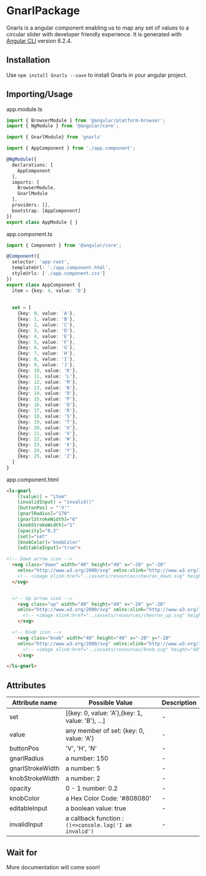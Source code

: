 # GnarlPackage

Gnarls is a angular component enabling us to map any set of values to a circular slider with developer friendly experience. It is generated with [Angular CLI](https://github.com/angular/angular-cli) version 6.2.4.

## Installation

Use `npm install Gnarls --save` to install Gnarls in your angular project.

## Importing/Usage

app.module.ts

```typescript
import { BrowserModule } from '@angular/platform-browser';
import { NgModule } from '@angular/core';

import { GnarlModule} from 'gnarls'

import { AppComponent } from './app.component';

@NgModule({
  declarations: [
    AppComponent
  ],
  imports: [
    BrowserModule,
    GnarlModule
  ],
  providers: [],
  bootstrap: [AppComponent]
})
export class AppModule { }

```

app.component.ts

```typescript
import { Component } from '@angular/core';

@Component({
  selector: 'app-root',
  templateUrl: './app.component.html',
  styleUrls: ['./app.component.css']
})
export class AppComponent {
  item = {key: 4, value: 'D'}
  
  
  set = [
    {key: 0, value: 'A'},
    {key: 1, value: 'B'},
    {key: 2, value: 'C'},
    {key: 3, value: 'D'},
    {key: 4, value: 'E'},
    {key: 5, value: 'F'},
    {key: 6, value: 'G'},
    {key: 7, value: 'H'},
    {key: 8, value: 'I'},
    {key: 9, value: 'J'},
    {key: 10, value: 'K'},
    {key: 11, value: 'L'},
    {key: 12, value: 'M'},
    {key: 13, value: 'N'},
    {key: 14, value: 'O'},
    {key: 15, value: 'P'},
    {key: 16, value: 'Q'},
    {key: 17, value: 'R'},
    {key: 18, value: 'S'},
    {key: 19, value: 'T'},
    {key: 20, value: 'U'},
    {key: 21, value: 'V'},
    {key: 22, value: 'W'},
    {key: 23, value: 'X'},
    {key: 24, value: 'Y'},
    {key: 25, value: 'Z'},
  ]
}
```

app.component.html

```html
<ls-gnarl
    [(value)] = "item"
    (invalidInput) = "invalid()"
    [buttonPos] = "'V'"
    [gnarlRadius]="170"
    [gnarlStrokeWidth]="6"
    [knobStrokeWidth]="1"
    [opacity]="0.2"
    [set]="set"
    [knobColor]='knobColor'
    [editableInput]="true">

<!-- Down arrow icon -->
  <svg class="down" width="40" height="40" x="-20" y="-20"
    xmlns="http://www.w3.org/2000/svg" xmlns:xlink="http://www.w3.org/1999/xlink">
    <!-- <image xlink:href="../assets/resources/chevron_down.svg" height="40" width="40"/> -->
  </svg>


  <!-- Up arrow icon -->
    <svg class="up" width="40" height="40" x="-20" y="-20"
    xmlns="http://www.w3.org/2000/svg" xmlns:xlink="http://www.w3.org/1999/xlink">
      <!-- <image xlink:href="../assets/resources/chevron_up.svg" height="40" width="40"/> -->
    </svg>

  <!-- Knob icon -->
    <svg class="knob" width="40" height="40" x="-20" y="-20"
    xmlns="http://www.w3.org/2000/svg" xmlns:xlink="http://www.w3.org/1999/xlink">
      <!-- <image xlink:href="../assets/resources/knob.svg" height="40" width="40"/> -->
    </svg>

</ls-gnarl>
```

## Attributes

| Attribute name  | Possible Value | Description |
| ------------- | ------------- | ---------------
| set  | [{key: 0, value: 'A'},{key: 1, value: 'B'}, ...]  | - |
| value  | any member of set: {key: 0, value: 'A'}  | - |
| buttonPos | 'V', 'H', 'N' | - |
| gnarlRadius | a number:  150 | - |
| gnarlStrokeWidth | a number: 5 | - |
| knobStrokeWidth | a number: 2 | - |
| opacity | 0 - 1 number: 0.2 | - |
| knobColor | a Hex Color Code: '#808080' | - |
| editableInput | a boolean value:  true | - |
| invalidInput | a callback function : `()=>console.log('I am invalid')` | - |

## Wait for

More documentation will come soon!